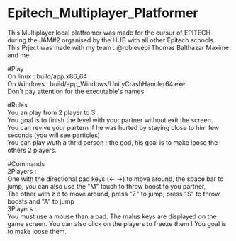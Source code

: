 # Epitech_Multiplayer_Platformer  
This Multiplayer local platfromer was made for the cursur of EPITECH during the JAM#2 organised by the HUB with all other Epitech schools.  
This Prject was made with my team : @roblevepi Thomas Balthazar Maxime and me  

#Play  
On linux : build/app.x86_64  
On Windows : build/app_Windows/UnityCrashHandler64.exe  
Don't pay attention for the executable's names  

#Rules  
You an play from 2 player to 3  
You goal is to finish the level with your partner without exit the screen.  
You can revive your partern if he was hurted by staying close to him few seconds (you will see particles)  
You can play wuth a thrid person : the god, his goal is to make loose the others 2 players.  

#Commands  
2Players :   
One with the directional pad keys (<- ->) to move around, the space bar to jump, you can also use the "M" touch to throw boost to you partner,  
The other with z d to move around, press "Z" to jump, press "S" to throw boosts and "A" to jump  
3Players :  
You must use a mouse than a pad. The malus keys are displayed on the game screen. You can also click on the players to freeze them ! You goal is to make loose them.  
